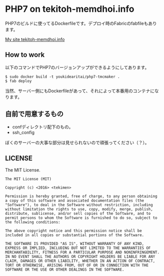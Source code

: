 # PHP7 on tekitoh-memdhoi.info

PHP7のビルドに使ってるDockerfileです。デプロイ時のFabricのfabfileもあります。

[My site tekitoh-memdhoi.info](http://tekitoh-memdhoi.info)

## How to work

以下のコマンドでPHP7のバージョンアップができるようにしてあります。

    $ sudo docker build -t youkidearitai/php7-tmcmaker .
    $ fab deploy

当然、サーバー側にもDockerfileがあって、それによって本番用のコンテナになります。

## 自前で用意するもの

+ confディレクトリ配下のもの。
+ ssh\_config

ぼくのサーバーの大事な部分は見せられないので頑張ってください（？）。

## LICENSE

The MIT License.

    The MIT License (MIT)
    
    Copyright (c) <2016> <tekimen>
    
    Permission is hereby granted, free of charge, to any person obtaining a copy of this software and associated documentation files (the "Software"), to deal in the Software without restriction, including without limitation the rights to use, copy, modify, merge, publish, distribute, sublicense, and/or sell copies of the Software, and to permit persons to whom the Software is furnished to do so, subject to the following conditions:
    
    The above copyright notice and this permission notice shall be included in all copies or substantial portions of the Software.
    
    THE SOFTWARE IS PROVIDED "AS IS", WITHOUT WARRANTY OF ANY KIND, EXPRESS OR IMPLIED, INCLUDING BUT NOT LIMITED TO THE WARRANTIES OF MERCHANTABILITY, FITNESS FOR A PARTICULAR PURPOSE AND NONINFRINGEMENT. IN NO EVENT SHALL THE AUTHORS OR COPYRIGHT HOLDERS BE LIABLE FOR ANY CLAIM, DAMAGES OR OTHER LIABILITY, WHETHER IN AN ACTION OF CONTRACT, TORT OR OTHERWISE, ARISING FROM, OUT OF OR IN CONNECTION WITH THE SOFTWARE OR THE USE OR OTHER DEALINGS IN THE SOFTWARE.

